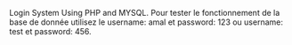 Login System Using PHP and MYSQL.
Pour tester le fonctionnement de la base de donnée utilisez le username: amal et password: 123 ou username: test et password: 456.
